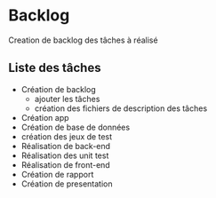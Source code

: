# Backlog

Creation de backlog des tâches à réalisé

## Liste des tâches

- Création de backlog
  - ajouter les tâches
  - création des fichiers de description des tâches
- Création app
- Création de base de données
- création des jeux de test
- Réalisation de back-end
- Réalisation des unit test
- Réalisation de front-end
- Création de rapport 
- Création de presentation
